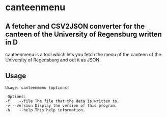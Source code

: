 canteenmenu
==============

A fetcher and CSV2JSON converter for the canteen of the University of Regensburg written in D
---------------------------------------------------------------------------------------------

canteenmenu is a tool which lets you fetch the menu of the canteen of the
University of Regensburg and out it as JSON.

Usage
-----

```
Usage: canteenmenu [options]

 Options:
-f    --file The file that the data is written to.
-v --version Display the version of this program.
-h    --help This help information.

```